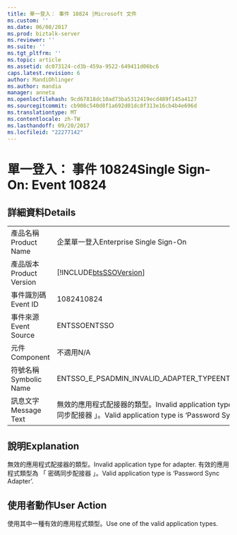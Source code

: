 ```yaml
---
title: 單一登入： 事件 10824 |Microsoft 文件
ms.custom: ''
ms.date: 06/08/2017
ms.prod: biztalk-server
ms.reviewer: ''
ms.suite: ''
ms.tgt_pltfrm: ''
ms.topic: article
ms.assetid: dc073124-cd3b-459a-9522-649411d06bc6
caps.latest.revision: 6
author: MandiOhlinger
ms.author: mandia
manager: anneta
ms.openlocfilehash: 9cd67818dc10ad73ba5312419ecd489f145a4127
ms.sourcegitcommit: cb908c540d8f1a692d01dc8f313e16cb4b4e696d
ms.translationtype: MT
ms.contentlocale: zh-TW
ms.lasthandoff: 09/20/2017
ms.locfileid: "22277142"
---
```

# <a name="single-sign-on-event-10824"></a><span data-ttu-id="9d470-102">單一登入： 事件 10824</span><span class="sxs-lookup"><span data-stu-id="9d470-102">Single Sign-On: Event 10824</span></span>
## <a name="details"></a><span data-ttu-id="9d470-103">詳細資料</span><span class="sxs-lookup"><span data-stu-id="9d470-103">Details</span></span>  
  
|||  
|-|-|  
|<span data-ttu-id="9d470-104">產品名稱</span><span class="sxs-lookup"><span data-stu-id="9d470-104">Product Name</span></span>|<span data-ttu-id="9d470-105">企業單一登入</span><span class="sxs-lookup"><span data-stu-id="9d470-105">Enterprise Single Sign-On</span></span>|  
|<span data-ttu-id="9d470-106">產品版本</span><span class="sxs-lookup"><span data-stu-id="9d470-106">Product Version</span></span>|[!INCLUDE[btsSSOVersion](../includes/btsssoversion-md.md)]|  
|<span data-ttu-id="9d470-107">事件識別碼</span><span class="sxs-lookup"><span data-stu-id="9d470-107">Event ID</span></span>|<span data-ttu-id="9d470-108">10824</span><span class="sxs-lookup"><span data-stu-id="9d470-108">10824</span></span>|  
|<span data-ttu-id="9d470-109">事件來源</span><span class="sxs-lookup"><span data-stu-id="9d470-109">Event Source</span></span>|<span data-ttu-id="9d470-110">ENTSSO</span><span class="sxs-lookup"><span data-stu-id="9d470-110">ENTSSO</span></span>|  
|<span data-ttu-id="9d470-111">元件</span><span class="sxs-lookup"><span data-stu-id="9d470-111">Component</span></span>|<span data-ttu-id="9d470-112">不適用</span><span class="sxs-lookup"><span data-stu-id="9d470-112">N/A</span></span>|  
|<span data-ttu-id="9d470-113">符號名稱</span><span class="sxs-lookup"><span data-stu-id="9d470-113">Symbolic Name</span></span>|<span data-ttu-id="9d470-114">ENTSSO_E_PSADMIN_INVALID_ADAPTER_TYPE</span><span class="sxs-lookup"><span data-stu-id="9d470-114">ENTSSO_E_PSADMIN_INVALID_ADAPTER_TYPE</span></span>|  
|<span data-ttu-id="9d470-115">訊息文字</span><span class="sxs-lookup"><span data-stu-id="9d470-115">Message Text</span></span>|<span data-ttu-id="9d470-116">無效的應用程式配接器的類型。</span><span class="sxs-lookup"><span data-stu-id="9d470-116">Invalid application type for adapter.</span></span> <span data-ttu-id="9d470-117">有效的應用程式類型為 「 密碼同步配接器 」。</span><span class="sxs-lookup"><span data-stu-id="9d470-117">Valid application type is ‘Password Sync Adapter’.</span></span>|  
  
## <a name="explanation"></a><span data-ttu-id="9d470-118">說明</span><span class="sxs-lookup"><span data-stu-id="9d470-118">Explanation</span></span>  
 <span data-ttu-id="9d470-119">無效的應用程式配接器的類型。</span><span class="sxs-lookup"><span data-stu-id="9d470-119">Invalid application type for adapter.</span></span> <span data-ttu-id="9d470-120">有效的應用程式類型為 「 密碼同步配接器 」。</span><span class="sxs-lookup"><span data-stu-id="9d470-120">Valid application type is ‘Password Sync Adapter’.</span></span>  
  
## <a name="user-action"></a><span data-ttu-id="9d470-121">使用者動作</span><span class="sxs-lookup"><span data-stu-id="9d470-121">User Action</span></span>  
 <span data-ttu-id="9d470-122">使用其中一種有效的應用程式類型。</span><span class="sxs-lookup"><span data-stu-id="9d470-122">Use one of the valid application types.</span></span>